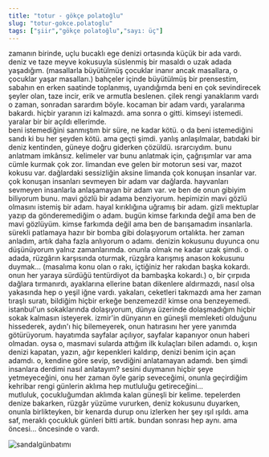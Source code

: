 ```yaml
---
title: "totur - gökçe polatoğlu"
slug: "totur-gokce.polatoglu"
tags: ["şiir","gökçe polatoğlu","sayı: üç"]
---
```

zamanın birinde, uçlu bucaklı ege denizi ortasında küçük bir ada vardı.
deniz ve taze meyve kokusuyla süslenmiş bir masaldı o uzak adada
yaşadığım. (masallarla büyütülmüş çocuklar inanır ancak masallara, o
çocuklar yaşar masalları.) bahçeler içinde büyütülmüş bir prensestim,
sabahın en erken saatinde toplanmış, uyandığımda beni en çok
sevindirecek şeyler olan, taze incir, erik ve armutla beslenen. çilek
rengi yanaklarım vardı o zaman, sonradan sarardım böyle. kocaman bir
adam vardı, yaralarıma bakardı. hiçbir yaranın izi kalmazdı. ama sonra o
gitti. kimseyi istemedi. yaralar bir bir açıldı ellerimde.\
beni istemediğini sanmıştım bir süre, ne kadar kötü. o da beni
istemediğini sandı ki bu her şeyden kötü. ama geçti şimdi. yanlış
anlaşılmalar, batıdaki bir deniz kentinden, güneye doğru giderken
çözüldü. ısrarcıydım. bunu anlatmam imkânsız. kelimeler var bunu
anlatmak için, çağrışımlar var ama cümle kurmak çok zor. limandan eve
gelen bir motorun sesi var, mazot kokusu var. dağlardaki sessizliğin
aksine limanda çok konuşan insanlar var. çok konuşan insanları sevmeyen
bir adam var dağlarda. hayvanları sevmeyen insanlarla anlaşamayan bir
adam var. ve ben de onun gibiyim biliyorum bunu. mavi gözlü bir adama
benziyorum. hepimizin mavi gözlü olmasını istemiş bir adam. hayal
kırıklığına uğramış bir adam. gizli mektuplar yazıp da gönderemediğim o
adam. bugün kimse farkında değil ama ben de mavi gözlüyüm. kimse
farkımda değil ama ben de barışamadım insanlarla. sürekli patlamaya
hazır bir bomba gibi dolaşıyorum ortalıkta. her zaman anladım, artık
daha fazla anlıyorum o adamı. denizin kokusunu duyunca onu düşünüyorum
yalnız zamanlarımda. onunla olmak ne kadar uzak şimdi. o adada, rüzgârın
karşısında oturmak, rüzgâra karışmış anason kokusunu duymak... (masalıma
konu olan o rakı, içtiğiniz her rakıdan başka kokardı. onun her yaraya
sürdüğü tentürdiyot da bambaşka kokardı.) o, bir çırpıda dağlara
tırmanırdı, ayaklarına ellerine batan dikenlere aldırmazdı, nasıl olsa
yakasında hep o yeşil iğne vardı. yakaları, ceketleri takmazdı ama her
zaman tıraşlı suratı, bildiğim hiçbir erkeğe benzemezdi! kimse ona
benzeyemedi.\
istanbul'un sokaklarında dolaşıyorum, dünya üzerinde dolaşmadığım hiçbir
sokak kalmasın isteyerek. izmir'in dünyanın en güneşli memleketi
olduğunu hissederek, aydın'ı hiç bilemeyerek, onun hatırasını her yere
yanımda götürüyorum. hayatımda sayfalar açılıyor, sayfalar kapanıyor
onun haberi olmadan. oysa o, masmavi sularda attığım ilk kulaçları bilen
adamdı. o, kışın denizi kapatan, yazın, ağır kepenkleri kaldırıp, denizi
benim için açan adamdı. o, kendine göre sevip, sevdiğini anlatamayan
adamdı. ben şimdi insanlara derdimi nasıl anlatayım? sesini duymanın
hiçbir şeye yetmeyeceğini, onu her zaman öyle garip seveceğimi, onunla
geçirdiğim kehribar rengi günlerin aklıma hep mutluluğu getireceğini...\
mutluluk, çocukluğumdan aklımda kalan güneşli bir kelime. tepelerden
denize bakarken, rüzgâr yüzüme vururken, deniz kokusunu duyarken, onunla
birlikteyken, bir kenarda durup onu izlerken her şey ışıl ışıldı. ama
saf, meraklı çocukluk günleri bitti artık. bundan sonrası hep aynı. ama
öncesi... öncesinde o vardı.



![sandalgünbatımı](/img/ky03_31.jpg)